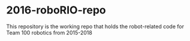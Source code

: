 # 2016-roboRIO-repo
This repository is the working repo that holds the robot-related code for Team 100 robotics from 2015-2018
